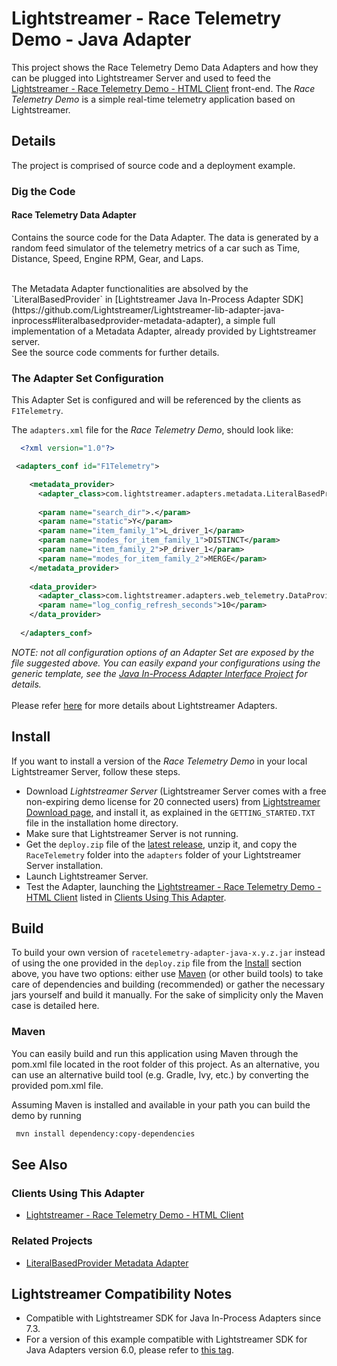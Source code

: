 # Lightstreamer - Race Telemetry Demo - Java Adapter

<!-- START DESCRIPTION lightstreamer-example-racetelemetry-adapter-java -->

This project shows the Race Telemetry Demo Data Adapters and how they can be plugged into Lightstreamer Server and used to feed the [Lightstreamer - Race Telemetry Demo - HTML Client](https://github.com/Lightstreamer/Lightstreamer-example-RaceTelemetry-client-javascript) front-end.
The *Race Telemetry Demo* is a simple real-time telemetry application based on Lightstreamer.

## Details

The project is comprised of source code and a deployment example.

### Dig the Code

#### Race Telemetry Data Adapter
Contains the source code for the Data Adapter. The data is generated by a random feed simulator of the telemetry metrics of a car such as Time, Distance, Speed, Engine RPM, Gear, and Laps.<br>

<br>
The Metadata Adapter functionalities are absolved by the `LiteralBasedProvider` in [Lightstreamer Java In-Process Adapter SDK](https://github.com/Lightstreamer/Lightstreamer-lib-adapter-java-inprocess#literalbasedprovider-metadata-adapter), a simple full implementation of a Metadata Adapter, already provided by Lightstreamer server. 
<br>
See the source code comments for further details.

<!-- END DESCRIPTION lightstreamer-example-racetelemetry-adapter-java -->

### The Adapter Set Configuration

This Adapter Set is configured and will be referenced by the clients as `F1Telemetry`. 

The `adapters.xml` file for the *Race Telemetry Demo*, should look like:
```xml      
  <?xml version="1.0"?>

 <adapters_conf id="F1Telemetry">

    <metadata_provider>
      <adapter_class>com.lightstreamer.adapters.metadata.LiteralBasedProvider</adapter_class>
      
      <param name="search_dir">.</param>
      <param name="static">Y</param>
      <param name="item_family_1">L_driver_1</param>
      <param name="modes_for_item_family_1">DISTINCT</param>
      <param name="item_family_2">P_driver_1</param>
      <param name="modes_for_item_family_2">MERGE</param>
    </metadata_provider>
    
    <data_provider>
      <adapter_class>com.lightstreamer.adapters.web_telemetry.DataProviderImpl</adapter_class>
      <param name="log_config_refresh_seconds">10</param>
    </data_provider>
    
  </adapters_conf>
```

<i>NOTE: not all configuration options of an Adapter Set are exposed by the file suggested above. 
You can easily expand your configurations using the generic template, see the [Java In-Process Adapter Interface Project](https://github.com/Lightstreamer/Lightstreamer-lib-adapter-java-inprocess#configuration) for details.</i><br>
<br>
Please refer [here](https://lightstreamer.com/docs/ls-server/latest/General%20Concepts.pdf) for more details about Lightstreamer Adapters.<br>

## Install

If you want to install a version of the *Race Telemetry Demo* in your local Lightstreamer Server, follow these steps.

* Download *Lightstreamer Server* (Lightstreamer Server comes with a free non-expiring demo license for 20 connected users) from [Lightstreamer Download page](http://www.lightstreamer.com/download.htm), and install it, as explained in the `GETTING_STARTED.TXT` file in the installation home directory.
* Make sure that Lightstreamer Server is not running.
* Get the `deploy.zip` file of the [latest release](https://github.com/Lightstreamer/Lightstreamer-example-RaceTelemetry-adapter-java/releases), unzip it, and copy the `RaceTelemetry` folder into the `adapters` folder of your Lightstreamer Server installation.
* Launch Lightstreamer Server.
* Test the Adapter, launching the [Lightstreamer - Race Telemetry Demo - HTML Client](https://github.com/Lightstreamer/Lightstreamer-example-RaceTelemetry-client-javascript) listed in [Clients Using This Adapter](https://github.com/Lightstreamer/Lightstreamer-example-RaceTelemetry-adapter-java#clients-using-this-adapter).

## Build

To build your own version of `racetelemetry-adapter-java-x.y.z.jar` instead of using the one provided in the `deploy.zip` file from the [Install](https://github.com/Lightstreamer/Lightstreamer-example-RaceTelemetry-adapter-java#install) section above, you have two options:
either use [Maven](https://maven.apache.org/) (or other build tools) to take care of dependencies and building (recommended) or gather the necessary jars yourself and build it manually.
For the sake of simplicity only the Maven case is detailed here.

### Maven

You can easily build and run this application using Maven through the pom.xml file located in the root folder of this project. As an alternative, you can use an alternative build tool (e.g. Gradle, Ivy, etc.) by converting the provided pom.xml file.

Assuming Maven is installed and available in your path you can build the demo by running
```sh 
 mvn install dependency:copy-dependencies 
```

## See Also

### Clients Using This Adapter
<!-- START RELATED_ENTRIES -->

* [Lightstreamer - Race Telemetry Demo - HTML Client](https://github.com/Lightstreamer/Lightstreamer-example-RaceTelemetry-client-javascript)

<!-- END RELATED_ENTRIES -->

### Related Projects

* [LiteralBasedProvider Metadata Adapter](https://github.com/Lightstreamer/Lightstreamer-lib-adapter-java-inprocess#literalbasedprovider-metadata-adapter)

## Lightstreamer Compatibility Notes


- Compatible with Lightstreamer SDK for Java In-Process Adapters since 7.3.
- For a version of this example compatible with Lightstreamer SDK for Java Adapters version 6.0, please refer to [this tag](https://github.com/Lightstreamer/Lightstreamer-example-RaceTelemetry-adapter-java/tree/pre_mvn).


